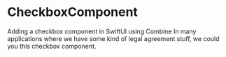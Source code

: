 # CheckboxComponent
Adding a checkbox component in SwiftUI using Combine
In many applications where we have some kind of legal agreement stuff, we could you this checkbox component.
